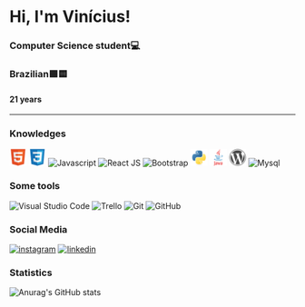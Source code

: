 # Hi, I'm Vinícius!
### Computer Science student💻
### Brazilian🟩🟨
#### 21 years
---
### Knowledges
<img style="max-width: 100%;" width="30px" height="30px" alt="HTML 5" src="https://raw.githubusercontent.com/devicons/devicon/master/icons/html5/html5-original.svg"></img>
<img style="max-width: 100%;" width="30px" height="30px" alt="CSS 3" src="https://raw.githubusercontent.com/devicons/devicon/master/icons/css3/css3-original.svg"></img>
<img style="max-width: 100%;" width="30px" height="30px" alt="Javascript" src="https://cdn.jsdelivr.net/gh/devicons/devicon/icons/javascript/javascript-original.svg"></img>
<img style="max-width: 100%;" width="30px" height="30px" alt="React JS" src="https://cdn.jsdelivr.net/gh/devicons/devicon/icons/react/react-original-wordmark.svg" ></img>
<img style="max-width: 100%;" width="30px" height="30px" alt="Bootstrap" src="https://cdn.jsdelivr.net/gh/devicons/devicon/icons/bootstrap/bootstrap-original.svg" />
<img style="max-width: 100%;" width="30px" height="30px" alt="Python" src="https://raw.githubusercontent.com/devicons/devicon/master/icons/python/python-original.svg"></img>
<img style="max-width: 100%;" width="30px" height="30px" alt="Java" src="https://raw.githubusercontent.com/devicons/devicon/master/icons/java/java-original-wordmark.svg"></img>
<img style="max-width: 100%;" width="30px" height="30px" alt="Wordpress" src="https://raw.githubusercontent.com/devicons/devicon/master/icons/wordpress/wordpress-plain.svg"></img>
<img style="max-width: 100%;" width="30px" height="30px" alt="Mysql" src="https://cdn.jsdelivr.net/gh/devicons/devicon/icons/mysql/mysql-original.svg"></img>


### Some tools <br>
![Visual Studio Code](https://img.shields.io/badge/Visual%20Studio%20Code-0078d7.svg?style=for-the-badge&logo=visual-studio-code&logoColor=white)
![Trello](https://img.shields.io/badge/Trello-%23026AA7.svg?style=for-the-badge&logo=Trello&logoColor=white)
![Git](https://img.shields.io/badge/git-%23F05033.svg?style=for-the-badge&logo=git&logoColor=white)
![GitHub](https://img.shields.io/badge/github-%23121011.svg?style=for-the-badge&logo=github&logoColor=white)


### Social Media
[![instagram](https://img.shields.io/badge/Instagram-E4405F?style=for-the-badge&logo=instagram&logoColor=white)](https://www.instagram.com/vini_irikawa/) [![linkedin](https://img.shields.io/badge/linkedin-%230077B5.svg?&style=for-the-badge&logo=linkedin&logoColor=white)](https://www.linkedin.com/in/vinícius-irikawa/)

### Statistics
![Anurag's GitHub stats](https://github-readme-stats.vercel.app/api?username=viniciusIrikawa&show_icons=true&theme=radical)


<!--
**viniciusIrikawa/viniciusirikawa** is a ✨ _special_ ✨ repository because its `README.md` (this file) appears on your GitHub profile.

Here are some ideas to get you started:

- 🔭 I’m currently working on ...
- 🌱 I’m currently learning ...
- 👯 I’m looking to collaborate on ...
- 🤔 I’m looking for help with ...
- 💬 Ask me about ...
- 📫 How to reach me: ...
- 😄 Pronouns: ...
- ⚡ Fun fact: ...
-->
